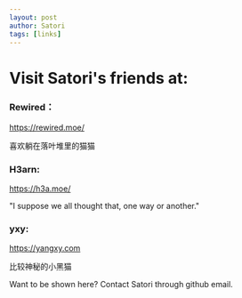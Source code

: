 ```yaml
---
layout: post
author: Satori
tags: [links]
---
```


# Visit Satori's friends at:

### Rewired：
<https://rewired.moe/>

喜欢躺在落叶堆里的猫猫

### H3arn: 
<https://h3a.moe/>

"I suppose we all thought that, one way or another."

### yxy: 
<https://yangxy.com>

比较神秘的小黑猫

Want to be shown here? Contact Satori through github email.
